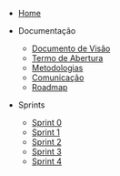 - [Home](/)

* Documentação
    - [Documento de Visão](./wiki/documento_de_visao.md)
    - [Termo de Abertura](./wiki/termo_de_abertura.md)
    - [Metodologias](./wiki/documentacao_metodologia.md)
    - [Comunicação](./wiki/documento_comunicacao.md)
    - [Roadmap](./wiki/roadmap.md)
        

* Sprints
    - [Sprint 0](./Sprints/Planejamento/Sprint_0.md)
    - [Sprint 1](./Sprints/Planejamento/Sprint_1.md)
    - [Sprint 2](./Sprints/Planejamento/Sprint_2.md)
    - [Sprint 3](./Sprints/Planejamento/Sprint_3.md)
    - [Sprint 4](./Sprints/Planejamento/Sprint_4.md)
